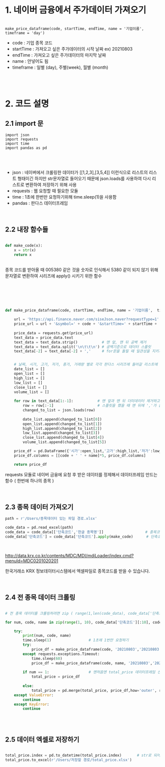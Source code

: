 # 1. 네이버 금융에서 주가데이터 가져오기

```

make_price_dataframe(code, startTime, endTime, name = '기업이름', timeframe = 'day')

```

+ code : 기업 종목 코드
+ startTime : 가져오고 싶은 주가데이터의 시작 날짜   ex) 20210803
+ endTime : 가져오고 싶은 주가데이터의 마지막 날짜
+ name : 안넣어도 됨
+ timeframe : 일별 (day), 주별(week), 월별 (month)




<br><br>
# 2. 코드 설명

## 2.1 import 문

```
import json
import requests
import time
import pandas as pd
```
<br><br>


+ json : 네이버에서 크롤링한 데이터가 [[1,2,3],[3,5,4]] 이런식으로 리스트의 리스트 형태이긴 하지만 str문자열로 들어오기 때문에 json.loads를 사용하여 다시 리스트로 변환하여 저장하기 위해 사용
+ requests : 웹 요청할 때 필요한 모듈
+ time : 1초에 한번만 요청하기위해 time.sleep(1)을 사용함
+ pandas : 판다스 데이터프레임  

<br>

## 2.2 내장 함수들

```python

def make_code(x):
    x = str(x)
    return x

```
<br>
종목 코드를 받아올 때 005380 같은 것을 숫자로 인식해서 5380 같이 되지 않기 위해 문자열로 변환하여 시리즈에 apply() 시키기 위한 함수  

<br><br><br><br>


```python
def make_price_dataframe(code, startTime, endTime, name = '기업이름',  timeframe = 'day'):

    url = 'https://api.finance.naver.com/siseJson.naver?requestType=1'
    price_url = url + '&symbol=' + code + '&startTime=' + startTime + '&endTime=' + endTime + '&timeframe=' + timeframe
    
    price_data = requests.get(price_url)
    text_data = price_data.text
    text_data = text_data.strip()           # 맨 앞, 맨 뒤 공백 제거
    text_data = text_data.split('\n\t\t\n') # 공백기준으로 데이터 스플릿
    text_data[-2] = text_data[-2] + ','     # for문을 돌릴 때 일관성을 지키기 위해 마지막 행에는 ','를 추가


    # 날짜, 시가, 고가, 저가, 종가, 거래량 별로 각각 판다스 시리즈에 들어갈 리스트에 담기 
    date_list = []
    open_list = []
    high_list = []
    low_list = []
    close_list = []
    volume_list = []
    
    for row in text_data[1:-1]:           # 맨 앞과 맨 뒤 더미데이터 제거하고 시작
        row = row[:-1]                    # 스플릿을 했을 때 맨 뒤에 ','가 붙어있는 것을 제거하고 시작
        changed_to_list = json.loads(row)
        
        date_list.append(changed_to_list[0])
        open_list.append(changed_to_list[1])
        high_list.append(changed_to_list[2])
        low_list.append(changed_to_list[3])
        close_list.append(changed_to_list[4])
        volume_list.append(changed_to_list[5])

    price_df = pd.DataFrame({'시가':open_list,'고가':high_list,'저가':low_list,'종가':close_list, '거래량':volume_list }, index = date_list)
    price_df.columns = [[code + ' ' + name]*5, price_df.columns]

    return price_df


```


requests 모듈로 네이버 금융에 요청 후 받은 데이터를 정제해서 데이터프레임 만드는 함수 ( 한번에 하나의 종목 )



<br>

## 2.3 종목 데이터 가져오기

```python
path = r'/Users/종목데이터 있는 파일 경로.xlsx'

code_data = pd.read_excel(path)
code_data = code_data[['단축코드','한글 종목명']]                   # 종목코드와 종목명만 남김
code_data['단축코드'] = code_data['단축코드'].apply(make_code)      # 단축코드 시리즈를 문자열 타입으로 변환

```
<br>


http://data.krx.co.kr/contents/MDC/MDI/mdiLoader/index.cmd?menuId=MDC0201020201

한국거래소 KRX 정보데이터시스템에서 엑셀파일로 종목코드를 받을 수 있습니다.



<br>

## 2.4 전 종목 데이터 크롤링

```python

# 전 종목 데이터를 크롤링하려면 zip ( range(1,len(code_data), code_data['단축코드'], code_data['한글 종목명'] ) 으로 바꾸면 됨, 밑에는 실험으로 하기 좋게 10개만 함.

for num, code, name in zip(range(1, 10), code_data['단축코드'][:10], code_data['한글 종목명'][:10]):

    try:
        print(num, code, name)
        time.sleep(1)                 # 1초에 1번만 요청하기
        try:
            price_df = make_price_dataframe(code, '20210803','20210803', name = name)     # 원하는 시작날짜~종료날짜 입력해서 요청
        except requests.exceptions.Timeout:
            time.sleep(60)
            price_df = make_price_dataframe(code, name, '20210803','20210803', name = name)   # 요청이 오류가 났을 때 누락없게하기위해 60초후 재요청
        
        if num == 1:                  # 맨처음엔 total_price 데이터프레임 선언하기
            total_price = price_df
            
        else:
            total_price = pd.merge(total_price, price_df,how='outer', right_index=True, left_index=True)  # 그다음부터 전부다 종목별로 '오른쪽으로' merge 하기
    except ValueError:
        continue
    except KeyError:
        continue
        
```
<br>


## 2.5 데이터 엑셀로 저장하기

```python

total_price.index = pd.to_datetime(total_price.index)       # str로 되어있던 날짜들을 진짜 datetime 타입으로 변환하여 저장.
total_price.to_excel(r'/Users/저장할 경로/total_price.xlsx')


```


<br><br>
---








